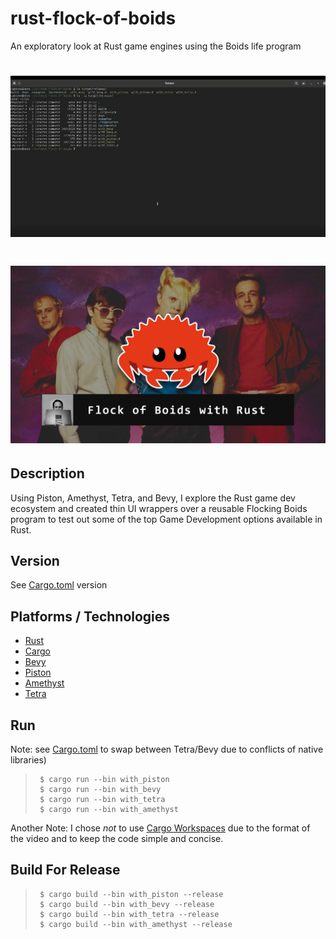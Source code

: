 # rust-flock-of-boids
An exploratory look at Rust game engines using the Boids life program

# ![Game Demo](img/demo.gif)

# ![Picture of Flock of Seagulls with Ferris the crab](img/thumb.jpg)

## Description
Using Piston, Amethyst, Tetra, and Bevy, I explore the Rust game dev ecosystem and created thin UI wrappers over a reusable Flocking Boids program to test out some of the top Game Development options available in Rust.

## Version
See [Cargo.toml](Cargo.toml) version

## Platforms / Technologies
* [Rust](https://www.rust-lang.org/en-US/)
* [Cargo](https://doc.rust-lang.org/cargo/)
* [Bevy](https://bevyengine.org/)
* [Piston](https://www.piston.rs/)
* [Amethyst](https://amethyst.rs/)
* [Tetra](https://tetra.seventeencups.net/)

## Run
Note: see [Cargo.toml](Cargo.toml) to swap between Tetra/Bevy due to conflicts of native libraries)
>      $ cargo run --bin with_piston
>      $ cargo run --bin with_bevy
>      $ cargo run --bin with_tetra
>      $ cargo run --bin with_amethyst

Another Note: I chose _not_ to use [Cargo Workspaces](https://doc.rust-lang.org/cargo/reference/workspaces.html) due to the format of the video and to keep the code simple and concise.

## Build For Release
>      $ cargo build --bin with_piston --release
>      $ cargo build --bin with_bevy --release
>      $ cargo build --bin with_tetra --release
>      $ cargo build --bin with_amethyst --release

